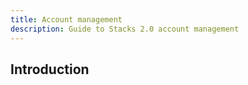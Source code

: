```yaml
---
title: Account management
description: Guide to Stacks 2.0 account management
---
```


## Introduction
